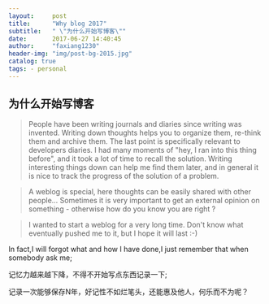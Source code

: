 ```yaml
---
layout:     post
title:      "Why blog 2017"
subtitle:   " \"为什么开始写博客\""
date:       2017-06-27 14:40:45
author:     "faxiang1230"
header-img: "img/post-bg-2015.jpg"
catalog: true
tags: - personal
---
```


## 为什么开始写博客

>People have been writing journals and diaries since writing was invented. Writing down thoughts helps you to organize them, re-think them and archive them. The last point is specifically relevant to developers diaries. I had many moments of "hey, I ran into this thing before", and it took a lot of time to recall the solution. Writing interesting things down can help me find them later, and in general it is nice to track the progress of the solution of a problem.

>A weblog is special, here thoughts can be easily shared with other people... Sometimes it is very important to get an external opinion on something - otherwise how do you know you are right ?

>I wanted to start a weblog for a very long time. Don't know what eventually pushed me to it, but I hope it will last :-)

In fact,I will forgot what and how I have done,I just remember that when somebody ask me;

记忆力越来越下降，不得不开始写点东西记录一下;

记录一次能够保存N年，好记性不如烂笔头，还能惠及他人，何乐而不为呢？
